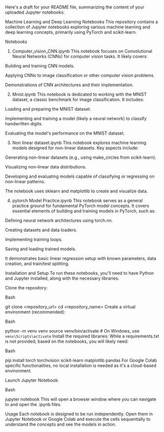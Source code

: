 Here's a draft for your README file, summarizing the content of your uploaded Jupyter notebooks:

Machine Learning and Deep Learning Notebooks
This repository contains a collection of Jupyter notebooks exploring various machine learning and deep learning concepts, primarily using PyTorch and scikit-learn.

Notebooks
1. Computer_vision_CNN.ipynb
This notebook focuses on Convolutional Neural Networks (CNNs) for computer vision tasks. It likely covers:

Building and training CNN models.

Applying CNNs to image classification or other computer vision problems.

Demonstrations of CNN architectures and their implementation.

2. Mnist.ipynb
This notebook is dedicated to working with the MNIST dataset, a classic benchmark for image classification. It includes:

Loading and preparing the MNIST dataset.

Implementing and training a model (likely a neural network) to classify handwritten digits.

Evaluating the model's performance on the MNIST dataset.

3. Non linear dataset.ipynb
This notebook explores machine learning models designed for non-linear datasets. Key aspects include:

Generating non-linear datasets (e.g., using make_circles from scikit-learn).

Visualizing non-linear data distributions.

Developing and evaluating models capable of classifying or regressing on non-linear patterns.

The notebook uses sklearn and matplotlib to create and visualize data.

4. pytorch Model Practice.ipynb
This notebook serves as a general practice ground for fundamental PyTorch model concepts. It covers essential elements of building and training models in PyTorch, such as:

Defining neural network architectures using torch.nn.

Creating datasets and data loaders.

Implementing training loops.

Saving and loading trained models.

It demonstrates basic linear regression setup with known parameters, data creation, and train/test splitting.

Installation and Setup
To run these notebooks, you'll need to have Python and Jupyter installed, along with the necessary libraries.

Clone the repository:

Bash

git clone <repository_url>
cd <repository_name>
Create a virtual environment (recommended):

Bash

python -m venv venv
source venv/bin/activate  # On Windows, use `venv\Scripts\activate`
Install the required libraries:
While a requirements.txt is not provided, based on the notebooks, you will likely need:

Bash

pip install torch torchvision scikit-learn matplotlib pandas
For Google Colab specific functionalities, no local installation is needed as it's a cloud-based environment.

Launch Jupyter Notebook:

Bash

jupyter notebook
This will open a browser window where you can navigate to and open the .ipynb files.

Usage
Each notebook is designed to be run independently. Open them in Jupyter Notebook or Google Colab and execute the cells sequentially to understand the concepts and see the models in action.